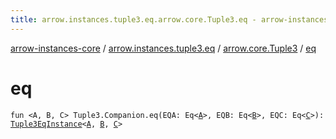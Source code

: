 ```yaml
---
title: arrow.instances.tuple3.eq.arrow.core.Tuple3.eq - arrow-instances-core
---
```


[arrow-instances-core](../../index.html) / [arrow.instances.tuple3.eq](../index.html) / [arrow.core.Tuple3](index.html) / [eq](./eq.html)

# eq

`fun <A, B, C> Tuple3.Companion.eq(EQA: Eq<`[`A`](eq.html#A)`>, EQB: Eq<`[`B`](eq.html#B)`>, EQC: Eq<`[`C`](eq.html#C)`>): `[`Tuple3EqInstance`](../../arrow.instances/-tuple3-eq-instance/index.html)`<`[`A`](eq.html#A)`, `[`B`](eq.html#B)`, `[`C`](eq.html#C)`>`